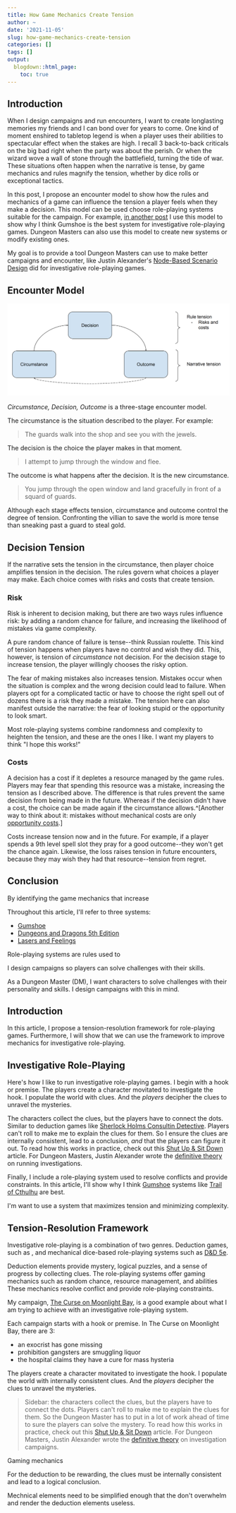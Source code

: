 ```yaml
---
title: How Game Mechanics Create Tension
author: ~
date: '2021-11-05'
slug: how-game-mechanics-create-tension
categories: []
tags: []
output:
  blogdown::html_page:
    toc: true
---
```




## Introduction

When I design campaigns and run encounters, I want to create longlasting memories
my friends and I can bond over for years to come.
One kind of moment enshired to tabletop legend is when a player
uses their abilities to spectacular effect when the stakes are high.
I recall 3 back-to-back criticals on the big bad right when the party was about the perish.
Or when the wizard wove a wall of stone through the battlefield, turning the tide of war.
These situations often happen when the narrative is tense, by game mechanics
and rules magnify the tension, whether by dice rolls or exceptional tactics.

In this post, I propose an encounter model to show how the rules and mechanics
of a game can influence the tension a player feels when they make a decision.
This model can be used choose role-playing systems suitable for the campaign.
For example, [in another post]() I use this model to show why I think Gumshoe
is the best system for investigative role-playing games.
Dungeon Masters can also use this model to create new systems or modify
existing ones.

My goal is to provide a tool Dungeon Masters can use to make better
campaigns and encounter, like Justin Alexander's [Node-Based Scenario Design](https://thealexandrian.net/wordpress/7949/roleplaying-games/node-based-scenario-design-part-1-the-plotted-approach)
did for investigative role-playing games.

## Encounter Model

![](encounter-model.png)

*Circumstance, Decision, Outcome* is a three-stage encounter model.

The circumstance is the situation described to the player.
For example:
> The guards walk into the shop and see you with the jewels.

The decision is the choice the player makes in that moment.
> I attempt to jump through the window and flee.

The outcome is what happens after the decision. It is the new circumstance.
> You jump through the open window and land gracefully in front of a squard of guards.

Although each stage effects tension, circumstance and outcome control the degree of tension.
Confronting the villian to save the world is more tense
than sneaking past a guard to steal gold.

## Decision Tension

If the narrative sets the tension in the circumstance, then player choice
amplifies tension in the decision. The rules govern what choices a player may make.
Each choice comes with risks and costs that create tension.

### Risk

Risk is inherent to decision making, but there are two ways
rules influence risk: by adding a random chance for failure,
and increasing the likelihood of mistakes via game complexity.

A pure random chance of failure is tense--think Russian roulette.
This kind of tension happens when players have no control and wish they did.
This, however, is tension of *circumstance* not decision.
For the decision stage to increase tension,
the player willingly chooses the risky option.

The fear of making mistakes also increases tension. Mistakes occur
when the situation is complex and the wrong decision could lead to failure.
When players opt for a complicated tactic or have to choose the right
spell out of dozens there is a risk they made a mistake.
The tension here can also manifest outside the narrative: the fear of looking stupid or
the opportunity to look smart.

Most role-playing systems combine
randomness and complexity to heighten the tension, and these are
the ones I like. I want my players to think "I hope this works!"

### Costs

A decision has a cost if it depletes a resource managed by the game rules.
Players may fear that spending this resource was a mistake, increasing the tension
as I described above.
The difference is that rules prevent the same decision from being made in the future.
Whereas if the decision didn't have a cost,
the choice can be made again if the circumstance allows.^[Another way to think about it: mistakes without mechanical costs are only [opportunity costs](https://en.wikipedia.org/wiki/Opportunity_cost).]

Costs increase tension now and in the future.
For example, if a player spends a 9th level spell slot they pray for a good outcome--they
won't get the chance again. Likewise, the loss raises tension in future encounters,
because they may wish they had that resource--tension from regret.

## Conclusion

By identifying the game mechanics that increase










Throughout this article, I'll refer to three systems:
- [Gumshoe](https://pelgranepress.com/2018/02/14/gumshoe/)
- [Dungeons and Dragons 5th Edition](https://roll20.net/compendium/dnd5e/BookIndex)
- [Lasers and Feelings](http://www.onesevendesign.com/laserfeelings/)




Role-playing systems are rules used to





I design campaigns so players can solve challenges with their skills.

As a Dungeon Master (DM), I want characters to solve challenges with their personality and skills.
I design campaigns with this in mind.



## Introduction

In this article, I propose a tension-resolution framework for role-playing games.
Furthermore, I will show that we can use the framework to improve mechanics for
investigative role-playing.

## Investigative Role-Playing

Here's how I like to run investigative role-playing games. I begin with a hook or premise.
The players create a character movitated to investigate the hook.
I populate the world with clues. And the *players* decipher the
clues to unravel the mysteries.

The characters collect the clues, but the players have to connect the dots.
Similar to deduction games like [Sherlock Holms Consultin Detective](https://boardgamegeek.com/boardgame/2511/sherlock-holmes-consulting-detective-thames-murder).
Players can't roll to make me to explain the clues for them. So I ensure the clues
are internally consistent, lead to a conclusion, *and* that the players can figure it out.
To read how this works in practice, check out this [Shut Up & Sit Down](https://www.shutupandsitdown.com/rpg-review-trail-of-cthulhu/)
article. For Dungeon Masters, Justin Alexander wrote the
[definitive theory](https://thealexandrian.net/wordpress/7949/roleplaying-games/node-based-scenario-design-part-1-the-plotted-approach)
on running investigations.

Finally, I include a role-playing system used to resolve conflicts and provide constraints.
In this article, I'll show why I think [Gumshoe](https://pelgranepress.com/2018/02/14/gumshoe/) systems
like [Trail of Cthulhu](https://pelgranepress.com/product/trail-of-cthulhu/) are best.

I'm want to use a system that maximizes tension and minimizing complexity.



## Tension-Resolution Framework







Investigative role-playing is a combination of two genres.
Deduction games, such as ,
and mechanical dice-based role-playing systems such as [D&D 5e](https://roll20.net/compendium/dnd5e/BookIndex).

Deduction elements provide mystery, logical puzzles, and a sense of progress by collecting clues.
The role-playing systems offer gaming mechanics such as random chance, resource management, and abilities
These mechanics resolve conflict and provide role-playing constraints.

My campaign, [The Curse on Moonlight Bay](https://docs.google.com/document/d/15MvkKUkErnCAqWb7d8IaEQ8uJMS_XocKlCmDPT_sZzE/edit?usp=sharing),
is a good example about what I am trying to achieve with an investigative role-playing system.

Each campaign starts with a hook or premise. In The Curse on Moonlight Bay, there are 3:
- an exocrist has gone missing
- prohibition gangsters are smuggling liquor
- the hospital claims they have a cure for mass hysteria

The players create a character movitated to investigate the hook.
I populate the world with internally consistent clues. And the *players* decipher the
clues to unravel the mysteries.

> Sidebar: the characters collect the clues, but the players have to connect the dots.
Players can't roll to make me to explain the clues for them. So the Dungeon Master
has to put in a lot of work ahead of time to sure the players can solve the mystery.
To read how this works in practice, check out this [Shut Up & Sit Down](https://www.shutupandsitdown.com/rpg-review-trail-of-cthulhu/)
article. For Dungeon Masters, Justin Alexander wrote the
[definitive theory](https://thealexandrian.net/wordpress/7949/roleplaying-games/node-based-scenario-design-part-1-the-plotted-approach) on investigation campaigns.

Gaming mechanics





For the deduction to be rewarding, the clues must be internally consistent and lead to a logical conclusion.



Mechnical elements need to be simplified enough that the don't overwhelm and render
the deduction elements useless.

